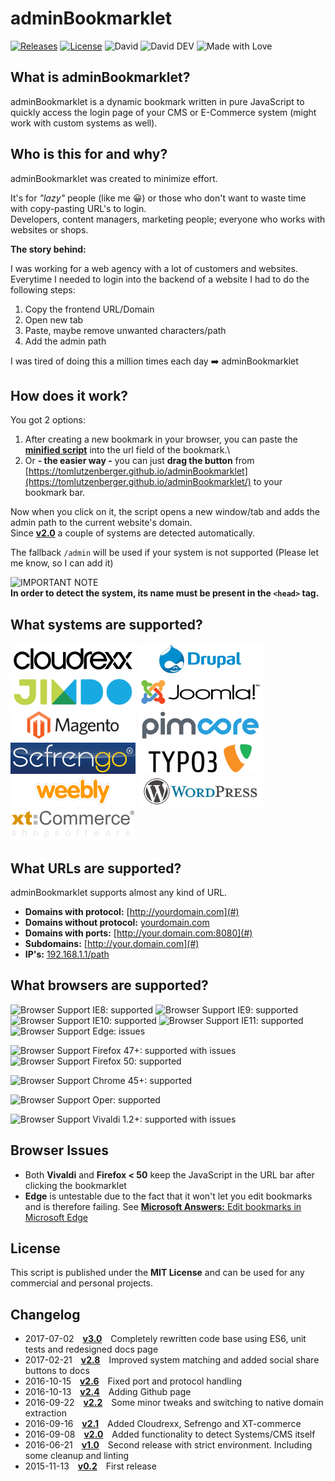 # adminBookmarklet

[![Releases](https://img.shields.io/github/release/tomlutzenberger/adminBookmarklet.svg?maxAge=86400&style=flat-square)](https://github.com/tomlutzenberger/adminBookmarklet/releases)
[![License](https://img.shields.io/github/license/tomlutzenberger/adminBookmarklet.svg?maxAge=86400&style=flat-square)](https://github.com/tomlutzenberger/adminBookmarklet/blob/master/LICENSE)
![David](https://img.shields.io/david/tomlutzenberger/adminBookmarklet.svg?maxAge=86400&style=flat-square)
![David DEV](https://img.shields.io/david/dev/tomlutzenberger/adminBookmarklet.svg?maxAge=86400&style=flat-square)
![Made with Love](https://img.shields.io/badge/Made%20with-%E2%99%A5-red.svg?style=flat-square)

## What is adminBookmarklet?

adminBookmarklet is a dynamic bookmark written in pure JavaScript to quickly access the login page of your CMS or E-Commerce system (might work with custom systems as well).

## Who is this for and why?

adminBookmarklet was created to minimize effort.

It's for _"lazy"_ people (like me :grinning:) or those who don't want to waste time with copy-pasting URL's to login.\
Developers, content managers, marketing people; everyone who works with websites or shops.

**The story behind:**

I was working for a web agency with a lot of customers and websites.\
Everytime I needed to login into the backend of a website I had to do the following steps:

1. Copy the frontend URL/Domain
1. Open new tab
1. Paste, maybe remove unwanted characters/path
1. Add the admin path

I was tired of doing this a million times each day :arrow_right: adminBookmarklet

## How does it work?

You got 2 options:

1. After creating a new bookmark in your browser, you can paste the **[minified script](https://github.com/tomlutzenberger/adminBookmarklet/blob/master/adminBookmarklet.min.js)** into the url field of the bookmark.\
1. Or **- the easier way -** you can just **drag the button** from [https://tomlutzenberger.github.io/adminBookmarklet](https://tomlutzenberger.github.io/adminBookmarklet/) to your bookmark bar.

Now when you click on it, the script opens a new window/tab and adds the admin path to the current website's domain.\
Since **[v2.0](https://github.com/tomlutzenberger/adminBookmarklet/releases/tag/v2.0)** a couple of systems are detected automatically.

The fallback `/admin` will be used if your system is not supported (Please let me know, so I can add it)

![IMPORTANT NOTE](https://img.shields.io/badge/!!!-Important_Note-red.svg?style=flat-square)\
**In order to detect the system, its name must be present in the `<head>` tag.**

## What systems are supported?

![Cloudrexx](https://raw.githubusercontent.com/tomlutzenberger/adminBookmarklet/master/assets/cloudrexx.png "Cloudrexx")
![Drupal](https://raw.githubusercontent.com/tomlutzenberger/adminBookmarklet/master/assets/drupal.png "Drupal")
![Jimdo](https://raw.githubusercontent.com/tomlutzenberger/adminBookmarklet/master/assets/jimdo.png "Jimdo")
![Joomla!](https://raw.githubusercontent.com/tomlutzenberger/adminBookmarklet/master/assets/joomla.png "Joomla!")
![Magento](https://raw.githubusercontent.com/tomlutzenberger/adminBookmarklet/master/assets/magento.png "Magento")
![Pimcore](https://raw.githubusercontent.com/tomlutzenberger/adminBookmarklet/master/assets/pimcore.png "Pimcore")
![Sefrengo](https://raw.githubusercontent.com/tomlutzenberger/adminBookmarklet/master/assets/sefrengo.png "Sefrengo")
![Typo3](https://raw.githubusercontent.com/tomlutzenberger/adminBookmarklet/master/assets/typo3.png "Typo3")
![Weebly](https://raw.githubusercontent.com/tomlutzenberger/adminBookmarklet/master/assets/weebly.png "Weebly")
![Wordpress](https://raw.githubusercontent.com/tomlutzenberger/adminBookmarklet/master/assets/wordpress.png "Wordpress")
![XT-commerce](https://raw.githubusercontent.com/tomlutzenberger/adminBookmarklet/master/assets/xt-commerce.png "XT-commerce")

## What URLs are supported?

adminBookmarklet supports almost any kind of URL.

- **Domains with protocol:** [http://yourdomain.com](#)
- **Domains without protocol:** [yourdomain.com](#)
- **Domains with ports:** [http://your.domain.com:8080](#)
- **Subdomains:** [http://your.domain.com](#)
- **IP's:** [192.168.1.1/path](#)

## What browsers are supported?

![Browser Support IE8: supported](https://img.shields.io/badge/IE_8-supported-brightgreen.svg?style=flat-square)
![Browser Support IE9: supported](https://img.shields.io/badge/IE_9-supported-brightgreen.svg?style=flat-square)
![Browser Support IE10: supported](https://img.shields.io/badge/IE_10-supported-brightgreen.svg?style=flat-square)
![Browser Support IE11: supported](https://img.shields.io/badge/IE_11-supported-brightgreen.svg?style=flat-square)
![Browser Support Edge: issues](https://img.shields.io/badge/Edge-issues-orange.svg?style=flat-square)

![Browser Support Firefox 47+: supported with issues](https://img.shields.io/badge/Firefox_47+-supported_with_issues-blue.svg?style=flat-square)
![Browser Support Firefox 50: supported](https://img.shields.io/badge/Firefox_50+-supported-brightgreen.svg?style=flat-square)

![Browser Support Chrome 45+: supported](https://img.shields.io/badge/Chrome_45+-supported-brightgreen.svg?style=flat-square)

![Browser Support Oper: supported](https://img.shields.io/badge/Opera_40+-supported-brightgreen.svg?style=flat-square)

![Browser Support Vivaldi 1.2+: supported with issues](https://img.shields.io/badge/Vivaldi_1.2+-supported_with_issues-blue.svg?style=flat-square)

## Browser Issues

- Both **Vivaldi** and **Firefox < 50** keep the JavaScript in the URL bar after clicking the bookmarklet
- **Edge** is untestable due to the fact that it won't let you edit bookmarks and is therefore failing. See [**Microsoft Answers:** Edit bookmarks in Microsoft Edge](http://answers.microsoft.com/en-us/windows/forum/windows_10-networking/edit-bookmarks-in-microsoft-edge/d5e4d187-3247-4e11-9869-e56e4dcb2af7)

## License

This script is published under the **MIT License** and can be used for any commercial and personal projects.

## Changelog

- 2017-07-02 [**v3.0**](https://github.com/tomlutzenberger/adminBookmarklet/releases/tag/v3.0) Completely rewritten code base using ES6, unit tests and redesigned docs page
- 2017-02-21 [**v2.8**](https://github.com/tomlutzenberger/adminBookmarklet/releases/tag/v2.8) Improved system matching and added social share buttons to docs
- 2016-10-15 [**v2.6**](https://github.com/tomlutzenberger/adminBookmarklet/releases/tag/v2.6) Fixed port and protocol handling
- 2016-10-13 [**v2.4**](https://github.com/tomlutzenberger/adminBookmarklet/releases/tag/v2.4) Adding Github page
- 2016-09-22 [**v2.2**](https://github.com/tomlutzenberger/adminBookmarklet/releases/tag/v2.2) Some minor tweaks and switching to native domain extraction
- 2016-09-16 [**v2.1**](https://github.com/tomlutzenberger/adminBookmarklet/releases/tag/v2.1) Added Cloudrexx, Sefrengo and XT-commerce
- 2016-09-08 [**v2.0**](https://github.com/tomlutzenberger/adminBookmarklet/releases/tag/v2.0) Added functionality to detect Systems/CMS itself
- 2016-06-21 [**v1.0**](https://github.com/tomlutzenberger/adminBookmarklet/releases/tag/v1.0) Second release with strict environment. Including some cleanup and linting
- 2015-11-13 [**v0.2**](https://github.com/tomlutzenberger/adminBookmarklet/releases/tag/v0.2) First release
